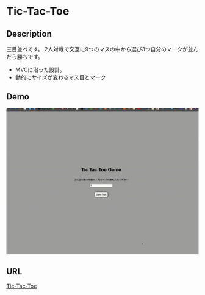 # Tic-Tac-Toe

## Description
三目並べです。
2人対戦で交互に9つのマスの中から選び3つ自分のマークが並んだら勝ちです。

- MVCに沿った設計。
- 動的にサイズが変わるマス目とマーク
## Demo
![demo](./demo.gif)

## URL
[Tic-Tac-Toe](https://soysan.github.io/tic-tac-toe/)
